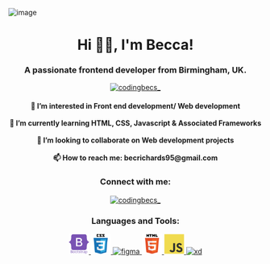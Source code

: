 ![image](https://user-images.githubusercontent.com/93043262/162265033-9958d0b8-8c2d-4f31-b249-a8740cac8381.png)
<h1 align="center">Hi 👋🏾, I'm Becca!</h1>
<h3 align="center">A passionate frontend developer from Birmingham, UK.</h3>

<p align="center"> <a href="https://twitter.com/codingbecs_" target="blank"><img src="https://img.shields.io/twitter/follow/codingbecs_?logo=twitter&style=for-the-badge" alt="codingbecs_" /></a> </p>

<h4 align="center">
👀 I’m interested in Front end development/ Web development
<br></br>
🌱 I’m currently learning HTML, CSS, Javascript & Associated Frameworks
<br></br>
👯 I’m looking to collaborate on Web development projects
<br></br>
📫 How to reach me: becrichards95@gmail.com
</h4>
 
<h3 align="center">Connect with me:</h3>
<p align="center">
<a href="https://twitter.com/codingbecs_" target="blank"><img align="center" src="https://raw.githubusercontent.com/rahuldkjain/github-profile-readme-generator/master/src/images/icons/Social/twitter.svg" alt="codingbecs_" height="30" width="40" /></a>
</p>

<h3 align="center">Languages and Tools:</h3>
<p align="center"> <a href="https://getbootstrap.com" target="_blank" rel="noreferrer"> <img src="https://raw.githubusercontent.com/devicons/devicon/master/icons/bootstrap/bootstrap-plain-wordmark.svg" alt="bootstrap" width="40" height="40"/> </a> <a href="https://www.w3schools.com/css/" target="_blank" rel="noreferrer"> <img src="https://raw.githubusercontent.com/devicons/devicon/master/icons/css3/css3-original-wordmark.svg" alt="css3" width="40" height="40"/> </a> <a href="https://www.figma.com/" target="_blank" rel="noreferrer"> <img src="https://www.vectorlogo.zone/logos/figma/figma-icon.svg" alt="figma" width="40" height="40"/> </a> <a href="https://www.w3.org/html/" target="_blank" rel="noreferrer"> <img src="https://raw.githubusercontent.com/devicons/devicon/master/icons/html5/html5-original-wordmark.svg" alt="html5" width="40" height="40"/> </a> <a href="https://developer.mozilla.org/en-US/docs/Web/JavaScript" target="_blank" rel="noreferrer"> <img src="https://raw.githubusercontent.com/devicons/devicon/master/icons/javascript/javascript-original.svg" alt="javascript" width="40" height="40"/> </a> <a href="https://www.adobe.com/products/xd.html" target="_blank" rel="noreferrer"> <img src="https://cdn.worldvectorlogo.com/logos/adobe-xd.svg" alt="xd" width="40" height="40"/> </a> </p>
